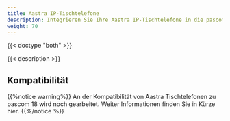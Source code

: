 ```yaml
---
title: Aastra IP-Tischtelefone
description: Integrieren Sie Ihre Aastra IP-Tischtelefone in die pascom.
weight: 70
---
```


{{< doctype "both"  >}}

{{< description >}}

## Kompatibilität

{{%notice warning%}}
An der Kompatibilität von Aastra Tischtelefonen zu pascom 18 wird noch gearbeitet. Weiter Informationen finden Sie in Kürze hier.
{{%/notice %}}
